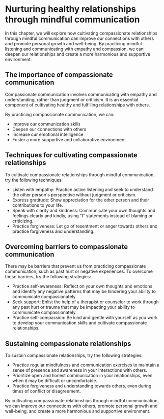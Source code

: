 Nurturing healthy relationships through mindful communication
=================================================================================================================

In this chapter, we will explore how cultivating compassionate relationships through mindful communication can improve our connections with others and promote personal growth and well-being. By practicing mindful listening and communicating with empathy and compassion, we can deepen our relationships and create a more harmonious and supportive environment.

The importance of compassionate communication
---------------------------------------------

Compassionate communication involves communicating with empathy and understanding, rather than judgment or criticism. It is an essential component of cultivating healthy and fulfilling relationships with others.

By practicing compassionate communication, we can:

* Improve our communication skills
* Deepen our connections with others
* Increase our emotional intelligence
* Foster a more supportive and collaborative environment

Techniques for cultivating compassionate relationships
------------------------------------------------------

To cultivate compassionate relationships through mindful communication, try the following techniques:

* Listen with empathy: Practice active listening and seek to understand the other person's perspective without judgment or criticism.
* Express gratitude: Show appreciation for the other person and their contributions to your life.
* Speak with clarity and kindness: Communicate your own thoughts and feelings clearly and kindly, using "I" statements instead of blaming or criticizing.
* Practice forgiveness: Let go of resentment or anger towards others and practice forgiveness and understanding.

Overcoming barriers to compassionate communication
--------------------------------------------------

There may be barriers that prevent us from practicing compassionate communication, such as past hurt or negative experiences. To overcome these barriers, try the following strategies:

* Practice self-awareness: Reflect on your own thoughts and emotions and identify any negative patterns that may be hindering your ability to communicate compassionately.
* Seek support: Enlist the help of a therapist or counselor to work through any past hurt or trauma that may be impacting your ability to communicate compassionately.
* Practice self-compassion: Be kind and gentle with yourself as you work to develop your communication skills and cultivate compassionate relationships.

Sustaining compassionate relationships
--------------------------------------

To sustain compassionate relationships, try the following strategies:

* Practice regular mindfulness and communication exercises to maintain a sense of presence and awareness in your interactions with others.
* Prioritize open and honest communication in your relationships, even when it may be difficult or uncomfortable.
* Practice forgiveness and understanding towards others, even during times of conflict or disagreement.

By cultivating compassionate relationships through mindful communication, we can improve our connections with others, promote personal growth and well-being, and create a more harmonious and supportive environment.

